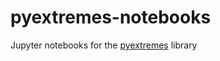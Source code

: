 # pyextremes-notebooks
Jupyter notebooks for the [pyextremes](https://github.com/georgebv/pyextremes) library
